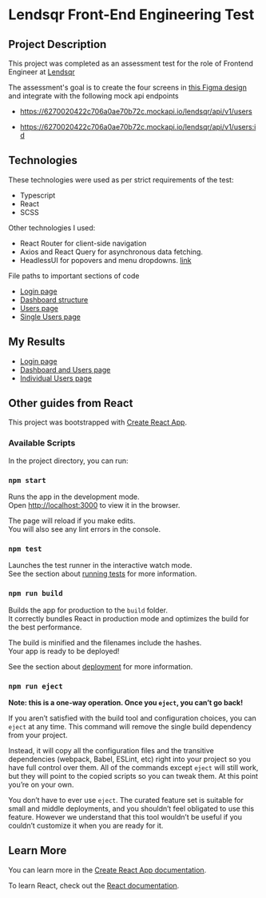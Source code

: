 # Lendsqr Front-End Engineering Test

## Project Description
This project was completed as an assessment test for the role of Frontend Engineer at [Lendsqr](https://www.lendsqr.com/)

The assessment's goal is to create the four screens in [this Figma design](https://www.figma.com/file/ZKILoCoIoy1IESdBpq3GNC/Frontend-Testing?node-id=6819%3A58317) and integrate with the following mock api endpoints

* https://6270020422c706a0ae70b72c.mockapi.io/lendsqr/api/v1/users

* https://6270020422c706a0ae70b72c.mockapi.io/lendsqr/api/v1/users:id

## Technologies
These technologies were used as per strict requirements of the test:
* Typescript
* React
* SCSS

Other technologies I used: 
* React Router for client-side navigation
* Axios and React Query for asynchronous data fetching.
* HeadlessUI for popovers and menu dropdowns. [link](https://headlessui.com/)

File paths to important sections of code
* [Login page](https://github.com/ayomtuase/lendsqr-fe-test/blob/master/src/pages/Login.tsx)
* [Dashboard structure](https://github.com/ayomtuase/lendsqr-fe-test/blob/master/src/pages/Dashboard/index.tsx)
* [Users page](https://github.com/ayomtuase/lendsqr-fe-test/blob/master/src/pages/Dashboard/Users.tsx)
* [Single Users page](https://github.com/ayomtuase/lendsqr-fe-test/blob/master/src/pages/Dashboard/SingleUser.tsx)


## My Results

* [Login page](https://ayomide-mofolorunso-oguntuase-lendsqr-fe-test.vercel.app)
* [Dashboard and Users page](https://ayomide-mofolorunso-oguntuase-lendsqr-fe-test.vercel.app/dashboard)
* [Individual Users page](https://ayomide-mofolorunso-oguntuase-lendsqr-fe-test.vercel.app/dashboard/users/1)


## Other guides from React

This project was bootstrapped with [Create React App](https://github.com/facebook/create-react-app).

### Available Scripts

In the project directory, you can run:

### `npm start`

Runs the app in the development mode.\
Open [http://localhost:3000](http://localhost:3000) to view it in the browser.

The page will reload if you make edits.\
You will also see any lint errors in the console.

### `npm test`

Launches the test runner in the interactive watch mode.\
See the section about [running tests](https://facebook.github.io/create-react-app/docs/running-tests) for more information.

### `npm run build`

Builds the app for production to the `build` folder.\
It correctly bundles React in production mode and optimizes the build for the best performance.

The build is minified and the filenames include the hashes.\
Your app is ready to be deployed!

See the section about [deployment](https://facebook.github.io/create-react-app/docs/deployment) for more information.

### `npm run eject`

**Note: this is a one-way operation. Once you `eject`, you can’t go back!**

If you aren’t satisfied with the build tool and configuration choices, you can `eject` at any time. This command will remove the single build dependency from your project.

Instead, it will copy all the configuration files and the transitive dependencies (webpack, Babel, ESLint, etc) right into your project so you have full control over them. All of the commands except `eject` will still work, but they will point to the copied scripts so you can tweak them. At this point you’re on your own.

You don’t have to ever use `eject`. The curated feature set is suitable for small and middle deployments, and you shouldn’t feel obligated to use this feature. However we understand that this tool wouldn’t be useful if you couldn’t customize it when you are ready for it.

## Learn More

You can learn more in the [Create React App documentation](https://facebook.github.io/create-react-app/docs/getting-started).

To learn React, check out the [React documentation](https://reactjs.org/).
